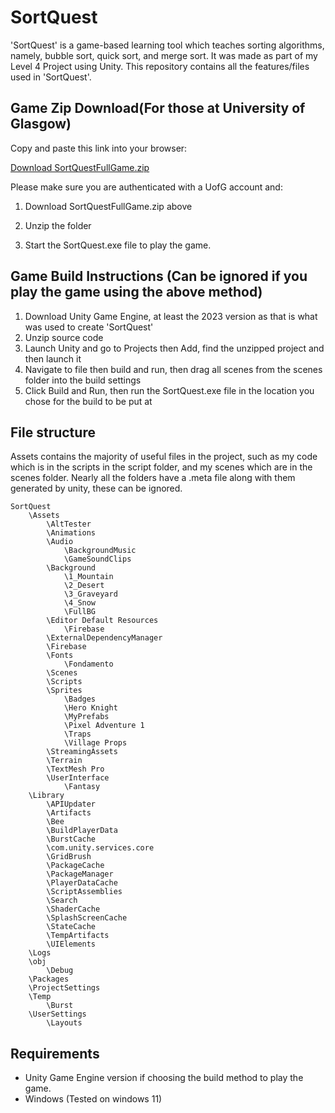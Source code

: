 # SortQuest

'SortQuest' is a game-based learning tool which teaches sorting algorithms, namely, bubble sort, quick sort, and merge sort. It was made as part of my Level 4 Project using Unity. This repository contains all the features/files used in 'SortQuest'.

## Game Zip Download(For those at University of Glasgow)
Copy and paste this link into your browser: 

[Download SortQuestFullGame.zip](https://gla-my.sharepoint.com/personal/2557097h_student_gla_ac_uk/_layouts/15/onedrive.aspx?id=%2Fpersonal%2F2557097h%5Fstudent%5Fgla%5Fac%5Fuk%2FDocuments%2FSortQuestFullGame%2Ezip&parent=%2Fpersonal%2F2557097h%5Fstudent%5Fgla%5Fac%5Fuk%2FDocuments&ga=1)

Please make sure you are authenticated with a UofG account and:

1. Download SortQuestFullGame.zip above

2. Unzip the folder

3. Start the SortQuest.exe file to play the game.

## Game Build Instructions (Can be ignored if you play the game using the above method)

1. Download Unity Game Engine, at least the 2023 version as that is what was used to create 'SortQuest'
2. Unzip source code
3. Launch Unity and go to Projects then Add, find the unzipped project and then launch it
4. Navigate to file then build and run, then drag all scenes from the scenes folder into the build settings
5. Click Build and Run, then run the SortQuest.exe file in the location you chose for the build to be put at

## File structure 
Assets contains the majority of useful files in the project, such as my code which is in the scripts in the script folder, and my scenes which are in the scenes folder. Nearly all the folders have a .meta file along with them generated by unity, these can be ignored.

```
SortQuest
    \Assets
        \AltTester
        \Animations
        \Audio
            \BackgroundMusic
            \GameSoundClips
        \Background
            \1_Mountain
            \2_Desert
            \3_Graveyard
            \4_Snow
            \FullBG
        \Editor Default Resources
            \Firebase
        \ExternalDependencyManager
        \Firebase
        \Fonts
            \Fondamento
        \Scenes
        \Scripts
        \Sprites
            \Badges
            \Hero Knight
            \MyPrefabs
            \Pixel Adventure 1
            \Traps
            \Village Props
        \StreamingAssets
        \Terrain
        \TextMesh Pro
        \UserInterface
            \Fantasy
    \Library
        \APIUpdater
        \Artifacts
        \Bee
        \BuildPlayerData
        \BurstCache
        \com.unity.services.core
        \GridBrush
        \PackageCache
        \PackageManager
        \PlayerDataCache
        \ScriptAssemblies
        \Search
        \ShaderCache
        \SplashScreenCache
        \StateCache
        \TempArtifacts
        \UIElements
    \Logs
    \obj
        \Debug
    \Packages
    \ProjectSettings
    \Temp
        \Burst
    \UserSettings
        \Layouts
```

## Requirements

* Unity Game Engine version if choosing the build method to play the game.
* Windows (Tested on windows 11)
